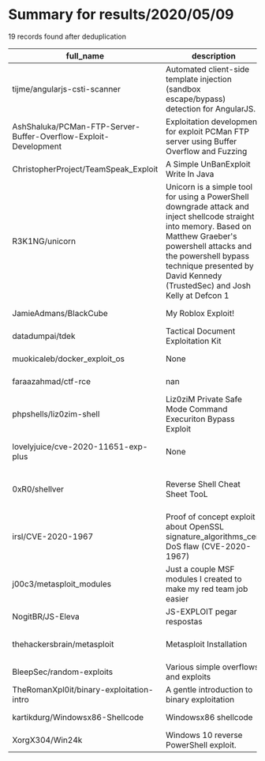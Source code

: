 
# Summary for results/2020/05/09
    
19 records found after deduplication

| full_name | description | html_url | matched_list | matched_count | pushed_at | size | stargazers_count | language | forks_count | vul_ids |
|-----------------------------------------------------------------|------------------------------------------------------------------------------------------------------------------------------------------------------------------------------------------------------------------------------------------------------------------|------------------------------------------------------------------------------------|---------------------------------------------|-----------------|---------------------------|--------|--------------------|------------|---------------|--------------------|
| tijme/angularjs-csti-scanner | Automated client-side template injection (sandbox escape/bypass) detection for AngularJS. | https://github.com/tijme/angularjs-csti-scanner | ['exploit'] | 1 | 2020-05-09 16:34:29+00:00 | 101424 | 228 | Python | 76 | [] |
| AshShaluka/PCMan-FTP-Server-Buffer-Overflow-Exploit-Development | Exploitation development for exploit PCMan FTP server using Buffer Overflow and Fuzzing | https://github.com/AshShaluka/PCMan-FTP-Server-Buffer-Overflow-Exploit-Development | ['exploit'] | 1 | 2020-05-09 19:54:21+00:00 | 2128 | 0 | Python | 0 | [] |
| ChristopherProject/TeamSpeak_Exploit | A Simple UnBanExploit Write In Java | https://github.com/ChristopherProject/TeamSpeak_Exploit | ['exploit'] | 1 | 2020-05-09 20:14:07+00:00 | 4 | 1 | Java | 0 | [] |
| R3K1NG/unicorn | Unicorn is a simple tool for using a PowerShell downgrade attack and inject shellcode straight into memory. Based on Matthew Graeber's powershell attacks and the powershell bypass technique presented by David Kennedy (TrustedSec) and Josh Kelly at Defcon 1 | https://github.com/R3K1NG/unicorn | ['shellcode'] | 1 | 2020-05-09 19:39:58+00:00 | 121 | 0 | Python | 0 | [] |
| JamieAdmans/BlackCube | My Roblox Exploit! | https://github.com/JamieAdmans/BlackCube | ['exploit'] | 1 | 2020-05-09 18:50:58+00:00 | 0 | 0 | | 0 | [] |
| datadumpai/tdek | Tactical Document Exploitation Kit | https://github.com/datadumpai/tdek | ['exploit'] | 1 | 2020-05-09 18:20:58+00:00 | 0 | 0 | | 0 | [] |
| muokicaleb/docker_exploit_os | None | https://github.com/muokicaleb/docker_exploit_os | ['exploit'] | 1 | 2020-05-09 16:14:03+00:00 | 2 | 1 | Dockerfile | 0 | [] |
| faraazahmad/ctf-rce | nan | https://github.com/faraazahmad/ctf-rce | ['rce'] | 1 | 2020-05-09 12:46:13+00:00 | 1 | 0 | PHP | 0 | [] |
| phpshells/liz0zim-shell | Liz0ziM Private Safe Mode Command Execuriton Bypass Exploit | https://github.com/phpshells/liz0zim-shell | ['exploit'] | 1 | 2020-05-09 01:30:31+00:00 | 85 | 0 | PHP | 0 | [] |
| lovelyjuice/cve-2020-11651-exp-plus | None | https://github.com/lovelyjuice/cve-2020-11651-exp-plus | ['cve-2'] | 1 | 2020-05-09 07:29:21+00:00 | 5 | 6 | Python | 2 | ['CVE-2020-11651'] |
| 0xR0/shellver | Reverse Shell Cheat Sheet TooL | https://github.com/0xR0/shellver | ['exploit', 'metasploit module OR payload'] | 2 | 2020-05-09 18:06:55+00:00 | 1572 | 266 | Python | 71 | [] |
| irsl/CVE-2020-1967 | Proof of concept exploit about OpenSSL signature_algorithms_cert DoS flaw (CVE-2020-1967) | https://github.com/irsl/CVE-2020-1967 | ['cve-2', 'exploit'] | 2 | 2020-05-09 09:35:18+00:00 | 24 | 16 | | 7 | ['CVE-2020-1967'] |
| j00c3/metasploit_modules | Just a couple MSF modules I created to make my red team job easier | https://github.com/j00c3/metasploit_modules | ['metasploit module OR payload'] | 1 | 2020-05-09 16:47:24+00:00 | 3 | 0 | Ruby | 0 | [] |
| NogitBR/JS-Eleva | JS-EXPLOIT pegar respostas | https://github.com/NogitBR/JS-Eleva | ['exploit'] | 1 | 2020-05-09 19:00:24+00:00 | 15 | 0 | | 0 | [] |
| thehackersbrain/metasploit | Metasploit Installation | https://github.com/thehackersbrain/metasploit | ['metasploit module OR payload'] | 1 | 2020-05-09 10:44:54+00:00 | 12 | 0 | Shell | 0 | [] |
| BleepSec/random-exploits | Various simple overflows and exploits | https://github.com/BleepSec/random-exploits | ['exploit'] | 1 | 2020-05-09 20:09:08+00:00 | 7 | 0 | Python | 0 | [] |
| TheRomanXpl0it/binary-exploitation-intro | A gentle introduction to binary exploitation | https://github.com/TheRomanXpl0it/binary-exploitation-intro | ['exploit'] | 1 | 2020-05-09 11:33:39+00:00 | 4056 | 32 | C | 8 | [] |
| kartikdurg/Windowsx86-Shellcode | Windowsx86 shellcode | https://github.com/kartikdurg/Windowsx86-Shellcode | ['shellcode'] | 1 | 2020-05-09 18:54:28+00:00 | 2852 | 2 | Assembly | 0 | [] |
| XorgX304/Win24k | Windows 10 reverse PowerShell exploit. | https://github.com/XorgX304/Win24k | ['exploit'] | 1 | 2020-05-09 23:42:10+00:00 | 9 | 0 | | 0 | [] |
